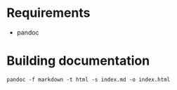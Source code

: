 # Requirements

- pandoc

# Building documentation

```
pandoc -f markdown -t html -s index.md -o index.html
```
